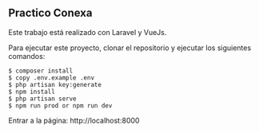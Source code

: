 
## Practico Conexa

Este trabajo está realizado con Laravel y VueJs.

Para ejecutar este proyecto, clonar el repositorio y ejecutar los siguientes comandos:

    $ composer install
    $ copy .env.example .env
    $ php artisan key:generate
    $ npm install
    $ php artisan serve
    $ npm run prod or npm run dev

Entrar a la página: http://localhost:8000
